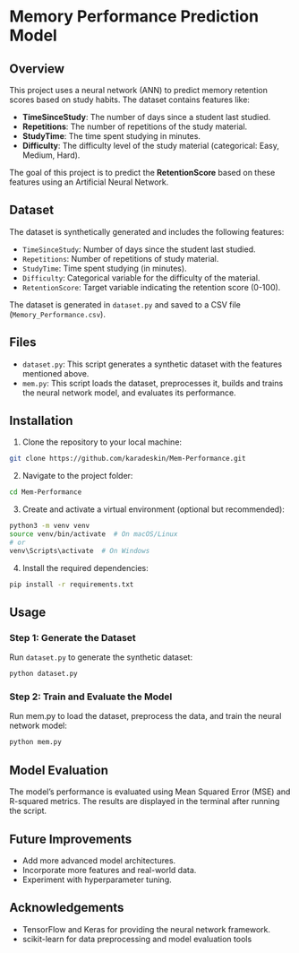 # Memory Performance Prediction Model

## Overview

This project uses a neural network (ANN) to predict memory retention scores based on study habits. The dataset contains features like:
- **TimeSinceStudy**: The number of days since a student last studied.
- **Repetitions**: The number of repetitions of the study material.
- **StudyTime**: The time spent studying in minutes.
- **Difficulty**: The difficulty level of the study material (categorical: Easy, Medium, Hard).

The goal of this project is to predict the **RetentionScore** based on these features using an Artificial Neural Network.

## Dataset

The dataset is synthetically generated and includes the following features:
- `TimeSinceStudy`: Number of days since the student last studied.
- `Repetitions`: Number of repetitions of study material.
- `StudyTime`: Time spent studying (in minutes).
- `Difficulty`: Categorical variable for the difficulty of the material.
- `RetentionScore`: Target variable indicating the retention score (0-100).

The dataset is generated in `dataset.py` and saved to a CSV file (`Memory_Performance.csv`).

## Files

- `dataset.py`: This script generates a synthetic dataset with the features mentioned above.
- `mem.py`: This script loads the dataset, preprocesses it, builds and trains the neural network model, and evaluates its performance.

## Installation

1. Clone the repository to your local machine:
```bash
git clone https://github.com/karadeskin/Mem-Performance.git
```

2. Navigate to the project folder:
```bash
cd Mem-Performance
```

3. Create and activate a virtual environment (optional but recommended):
```bash
python3 -m venv venv
source venv/bin/activate  # On macOS/Linux
# or
venv\Scripts\activate  # On Windows
```

4. Install the required dependencies: 
```bash
pip install -r requirements.txt
```

## Usage

### Step 1: Generate the Dataset

Run `dataset.py` to generate the synthetic dataset:
```bash
python dataset.py
```

### Step 2: Train and Evaluate the Model 

Run mem.py to load the dataset, preprocess the data, and train the neural network model:
``` bash
python mem.py
```

## Model Evaluation 

The model’s performance is evaluated using Mean Squared Error (MSE) and R-squared metrics. The results are displayed in the terminal after running the script.

## Future Improvements 

* Add more advanced model architectures.
* Incorporate more features and real-world data.
* Experiment with hyperparameter tuning.

## Acknowledgements 
* TensorFlow and Keras for providing the neural network framework.
* scikit-learn for data preprocessing and model evaluation tools